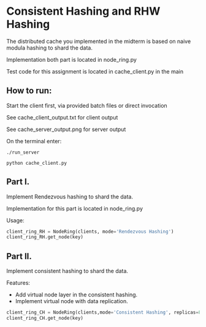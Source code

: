 # Consistent Hashing and RHW Hashing

The distributed cache you implemented in the midterm is based on naive modula hashing to shard the data.

Implementation both part is located in node_ring.py

Test code for this assignment is located in cache_client.py in the main

## How to run:

Start the client first, via provided batch files or direct invocation

See cache_client_output.txt for client output

See cache_server_output.png for server output

On the terminal enter:
```
./run_server

python cache_client.py
```

## Part I.

Implement Rendezvous hashing to shard the data.

Implementation for this part is located in node_ring.py

Usage:
```python
client_ring_RH = NodeRing(clients, mode='Rendezvous Hashing')
client_ring_RH.get_node(key)

```

## Part II.

Implement consistent hashing to shard the data.

Features:

* Add virtual node layer in the consistent hashing.
* Implement virtual node with data replication. 

```python
client_ring_CH = NodeRing(clients,mode='Consistent Hashing', replicas=8)
client_ring_CH.get_node(key)
```
